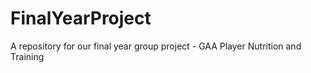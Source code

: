 # FinalYearProject
A repository for our final year group project - GAA Player Nutrition and Training
